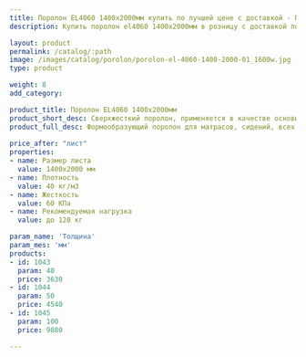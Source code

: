 ```yaml
---
title: Поролон EL4060 1400х2000мм купить по лучшей цене с доставкой - Поролоныч
description: Купить поролон el4060 1400х2000мм в розницу с доставкой по Москве в интернет-магазине Поролоныча.

layout: product
permalink: /catalog/:path
image: /images/catalog/porolon/porolon-el-4060-1400-2000-01_1600w.jpg
type: product

weight: 8
add_category: 

product_title: Поролон EL4060 1400х2000мм
product_short_desc: Сверхжесткий поролон, применяется в качестве основы для матрасов, сидений диванов и т.д.
product_full_desc: Формообразующий поролон для матрасов, сидений, всех элементов диванов и т.д. Рекомендуется использовать в качестве основного (несущего) слоя матрасов и диванов в комбинации со смягчающим слоем из поролона другой марки. Отличается долговечностью и комфортностью.
        
price_after: "лист"
properties:
- name: Размер листа
  value: 1400х2000 мм
- name: Плотность
  value: 40 кг/м3
- name: Жесткость
  value: 60 КПа
- name: Рекомендуемая нагрузка
  value: до 120 кг

param_name: 'Толщина'
param_mes: 'мм'
products:
- id: 1043
  param: 40
  price: 3630
- id: 1044
  param: 50
  price: 4540
- id: 1045
  param: 100
  price: 9080

---
```

